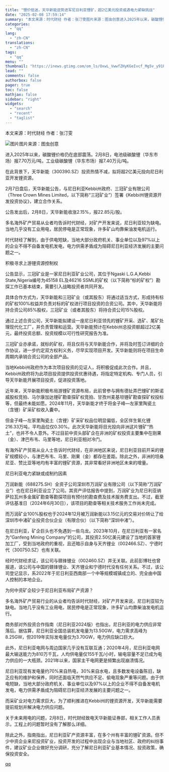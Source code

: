 ```yaml
---
title: "锂价低迷，天华新能逆势进军尼日利亚锂矿，超2亿美元投资或遇电力紧缺挑战"
date: "2025-02-08 17:59:14"
summary: "本文来源：时代财经 作者：张汀雯图片来源：图虫创意进入2025年以来，碳酸锂价格仍在底部震荡。2月8..."
categories:
  - "qq"
lang:
  - "zh-CN"
translations:
  - "zh-CN"
tags:
  - "qq"
menu: ""
thumbnail: "https://inews.gtimg.com/om_ls/OxwL_VwwfZHyKGeIvcf_Mg5v_y91PoBDn4AzPGZpZ5ipwAA_640360/0"
lead: ""
comments: false
authorbox: false
pager: true
toc: false
mathjax: false
sidebar: "right"
widgets:
  - "search"
  - "recent"
  - "taglist"
---
```


本文来源：时代财经 作者：张汀雯

![图片](https://inews.gtimg.com/om_bt/OF8uUA4ogElKSRcF-UN7DYhlwDfrwcAxBlr1zHp2RGV0YAA/641)图片来源：图虫创意

进入2025年以来，碳酸锂价格仍在底部震荡。2月8日，电池级碳酸锂（华东市场）报7.70万元/吨，工业级碳酸锂（华东市场）报7.40万元/吨。

在此背景下，天华新能（300390.SZ）投资热情不减，拟将超2亿美元投向尼日利亚开发锂资源。

2月7日盘后，天华新能公告，与尼日利亚Kebbi州政府、三冠矿业有限公司（Three Crown Mines Limited，以下简称“三冠矿业”）签署《Kebbi州锂资源开发投资协议》，建立合作关系。

公告发出后，2月8日，天华新能收涨2.15%，报22.85元/股。

多名海外矿产贸易从业者均告诉时代财经，对矿产开发来说，尼日利亚较为缺电。当地几乎没有工业用电，居民停电是正常现象，许多矿山均靠柴油发电机运行。

时代财经了解到，由于供电短缺，当地大部分政府机关、事业单位以及97%以上的企业不得不自备发电机发电，电力供需矛盾成为阻碍尼日利亚经济发展的主要问题之一。

积极寻求上游锂资源控制权

公告显示，三冠矿业是一家尼日利亚矿业公司，其位于Ngaski L.G.A,Kebbi State,Nigeria编号为45158 EL及46216 SSML的矿权（以下简称“标的矿权”）勘探工作已基本结束，需要引入战略投资者共同开发。

具体合作方式为，天华新能和三冠矿业（或其股东）将通过适当方式，形成持有标的矿权100%权益并负责对标的矿权进行项目投资的合资公司。其中，天华新能将持合资公司85%股权，三冠矿业（或者其股东）将持合资公司15%股权。

通过上述合资公司，天华新能拟建设一座尼日利亚领先的锂矿开采、选矿、尾矿处理现代化工厂，并负责管理和运营。天华新能预计在Kebbi州总投资额超过2亿美元，最终投资总额、投资规模以可行性研究报告为准。

三冠矿业亦承诺，就标的矿权，将且仅将与天华新能合作，并将及时签订详细的合作协议，进一步约定双方权利义务，尽早实现项目开发。天华新能则将在项目生命周期内承销合资公司的全部产品。

当地Kebbi州政府作为本次项目投资的见证人，将积极促成此次合作。并且，Kebbi州政府将为此项目投资提供投资优惠待遇，将指定特定机构、专门人员，引导天华新能开展项目投资，促进投资落地。

近年来，天华新能积极布局游锂矿资源布局，此前曾参与拥有德扯弄巴锂矿的斯诺威股权竞拍、马尔康加达锂矿勘查探矿权竞拍、甘孜州麦基坦锂矿勘查探矿权投标等，但最终未能如愿。2024年11月，天华新能才终于将金子峰—左家里陶瓷土（含锂）矿采矿权收入囊中。

但金子峰—左家里陶瓷土（含锂）矿采矿权品位明显偏低，全区伴生氧化锂216.33万吨，平均品位仅0.30%。此次天华新能将目光投向非洲这片锂矿“热土”，也并不令人意外。不过目前中资头部矿企在非洲的矿权投资主要集中在刚果（金）、津巴布韦、马里等地，尼日利亚相对冷门。

有海外矿产贸易从业人士告诉时代财经，在非洲地区来说，尼日利亚目前开采的锂矿规模较小，与津巴布韦、马里、刚果（金）都存在差距。除此之外，非洲的坦桑尼亚、赞比亚等地均有丰富的锂矿资源，其非常看好非洲地区未来的增量。

尼日利亚电力紧缺或成制约因素

万润新能（688275.SH）全资子公司深圳市万润矿业有限公司（以下简称“万润矿业”）也在尼日利亚设立了公司。其资产评估报告中提到，万润矿业为尼日利亚纳萨拉瓦州多金属矿勘查等勘探项目有预付的勘查费及技术服务费支出。不过，截至评估基准日（2024年6月30日），该项目的勘查等相关技术服务工作尚未完成。

而万润矿业100%股权也于2024年12月被万润新能以3.15亿元的交易对价转让了给深圳市中渚矿业投资合伙企业（有限合伙）（以下简称“深圳中渚”）。

在尼日利亚，矿企巨头也不免遇到一些乌龙。2023年10月，在尼日利亚有一家名为“Ganfeng Mining Company”的公司，其投资2.50亿美元建设了当地的首家锂加工厂，受到当地政府的重视，且还暗示自身与天齐锂业（002466.SZ）、宁德时代（300750.SZ）也有关联。

经时代财经求证，该公司与赣锋锂业（002460.SZ）并无关联。此前彭博社也曾报道，该公司与中国的赣锋锂业、天齐锂业和宁德时代没有任何关系。不过，该公司登记显示，系2022年于尼日利亚西南部一个中等规模城镇成立的、完全由中国人控制的本地企业。

为何中资矿企较少于尼日利亚布局矿产资源？

多名海外矿产贸易行业的从业者均告诉时代财经，对矿产开发来说，尼日利亚较为缺电。当地几乎没有工业用电，居民停电是正常现象，许多矿山均靠柴油发电机运行。

商务部对外投资合作指南（尼日利亚2024版）也指出，尼日利亚的电力供应非常落后。据估算，尼日利亚全国总装机发电量为13.50GW，电力需求高峰为8.25GW，但2019年实际发电量仅为3.70GW，电力供应缺口巨大。

此外，尼日利亚电网与周边国家几乎没有互联互通；2020年4月，尼日利亚电网最大输送能力为810万千瓦，人均供电量仅155千瓦/小时，输电容量不足已成为电力供应的一大瓶颈。2021年以来，国家主干电网更是频繁出现崩溃情况。

尼日利亚现有发电量约70%来自热电，30%来自水电，且多数发电设备陈旧，缺乏应有的维护和保养，同时还面临天然气供应不足、偷电现象严重等问题。由于供电短缺，当地大部分政府机关、事业单位以及97%以上的企业不得不自备发电机发电，电力供需矛盾成为阻碍尼日利亚经济发展的主要问题之一。

而采矿业对电力需求巨大，为了顺利推进在Kebbi州的锂资源开发，天华新能需要提前规划并解决电力供应问题。

关于未来用电的问题，2月8日，时代财经致电天华新能证券部，相关工作人员表示，工程上的问题暂时没有了解那么详细。

除此之外，指南指出，尼日利亚矿产资源丰富，在多个州有丰富的锂矿资源。但不少中资企业来尼投资矿业，投资开发的过程中出现企业与当地社区、政府的纠纷事件，建议矿业企业做好充分调研，充分了解尼日利亚矿业基本情况、投资政策，确保投资安全。

[qq](https://new.qq.com/rain/a/20250208A06TG300)
